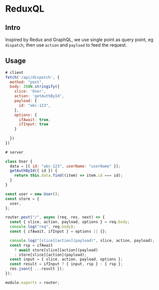 # ReduxQL

## Intro

Inspired by Redux and GraphQL, we use single point as query point, eg `dispatch`, 
then use `action` and `payload` to feed the request.

## Usage

```js
# client
fetch('/api/dispatch', {
  method: "post",
  body: JSON.stringify({
    slice: 'User',
    action: 'getAuthById',
    payload: {
      id: "abc-123",
    },
    options: {
      ifAwait: true,
      ifInput: true
    }
    
  })
})
```

```js
# server

class User {
  data = [{ id: "abc-123", userName: "userName" }];
  getAuthById({ id }) {
    return this.data.find((item) => item.id === id);
  }
}

const user = new User();
const store = {
  user,
};

router.post("/", async (req, res, next) => {
  const { slice, action, payload, options } = req.body;
  console.log("req", req.body);
  const { ifAwait, ifInput } = options || {};

  console.log("[slice][action](payload)", slice, action, payload);
  const rsp = ifAwait
    ? await store[slice][action](payload)
    : store[slice][action](payload);
  const input = { slice, action, payload, options };
  const result = ifInput ? { input, rsp } : { rsp };
  res.json({ ...result });
});

module.exports = router;
```
